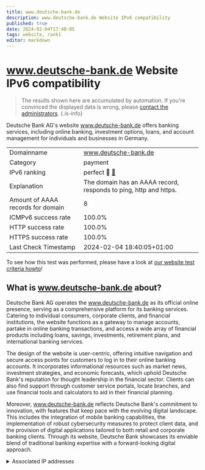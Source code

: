 ```yaml
---
title: www.deutsche-bank.de
description: www.deutsche-bank.de Website IPv6 compatibility
published: true
date: 2024-02-04T17:40:05
tags: website, rank1
editor: markdown
---
```


# www.deutsche-bank.de Website IPv6 compatibility

> The results shown here are accumulated by automation. If you're convinced the displayed data is wrong, please [contact the administrators](/howto/chat). 
{.is-info}

Deutsche Bank AG's website www.deutsche-bank.de offers banking services, including online banking, investment options, loans, and account management for individuals and businesses in Germany.


|   |   |
| - | - |
| Domainname | www.deutsche-bank.de
| Category | payment |
| IPv6 ranking | perfect :1st_place_medal: [🔗](/howto/ranking) |
| Explanation | The domain has an AAAA record, responds to ping, http and https. |
| Amount of AAAA records for domain | 8 |
| ICMPv6 success rate | 100.0%|
| HTTP success rate | 100.0% |
| HTTPS success rate | 100.0% |
| Last Check Timestamp | 2024-02-04 18:40:05+01:00 |

To see how this test was performed, please have a look at [our website test criteria howto](/howto/testcriteria/website)!


## What is www.deutsche-bank.de about?
Deutsche Bank AG operates the www.deutsche-bank.de as its official online presence, serving as a comprehensive platform for its banking services. Catering to individual consumers, corporate clients, and financial institutions, the website functions as a gateway to manage accounts, partake in online banking transactions, and access a wide array of financial products including loans, savings, investments, retirement plans, and international banking services.

The design of the website is user-centric, offering intuitive navigation and secure access points for customers to log in to their online banking accounts. It incorporates informational resources such as market news, investment strategies, and economic forecasts, which uphold Deutsche Bank's reputation for thought leadership in the financial sector. Clients can also find support through customer service portals, locate branches, and use financial tools and calculators to aid in their financial planning.

Moreover, www.deutsche-bank.de reflects Deutsche Bank's commitment to innovation, with features that keep pace with the evolving digital landscape. This includes the integration of mobile banking capabilities, the implementation of robust cybersecurity measures to protect client data, and the provision of digital applications tailored to both retail and corporate banking clients. Through its website, Deutsche Bank showcases its enviable blend of traditional banking expertise with a forward-looking digital approach.



<details>
<summary>Associated IP addresses</summary>

2600:9000:2251:3000:13:46b5:7d80:93a1

2600:9000:2251:b400:13:46b5:7d80:93a1

2600:9000:2251:bc00:13:46b5:7d80:93a1

2600:9000:2251:c200:13:46b5:7d80:93a1

2600:9000:2251:cc00:13:46b5:7d80:93a1

2600:9000:2251:e800:13:46b5:7d80:93a1

2600:9000:2251:f200:13:46b5:7d80:93a1

2600:9000:2251:2000:13:46b5:7d80:93a1

</details>
